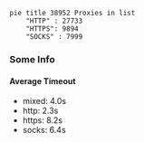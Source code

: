 
```mermaid
pie title 38952 Proxies in list
    "HTTP" : 27733
    "HTTPS": 9894
    "SOCKS" : 7999
```

### Some Info
#### Average Timeout

- mixed: 4.0s
- http: 2.3s
- https: 8.2s
- socks: 6.4s